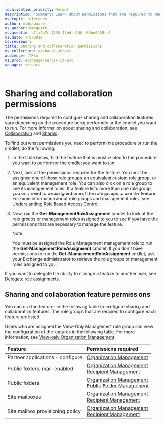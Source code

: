 ```yaml
---
localization_priority: Normal
description: 'Summary: Learn about permissions that are required to manage sharing and collaboration features in Exchange Server 2016 and Exchange Server 2019.'
ms.topic: reference
author: msdmaguire
ms.author: dmaguire
ms.assetid: b7fa4b7c-1266-45bd-a14b-f66be0459cc5
ms.date: 7/5/2018
ms.reviewer: 
title: Sharing and collaboration permissions
ms.collection: exchange-server
audience: ITPro
ms.prod: exchange-server-it-pro
manager: serdars

---
```


# Sharing and collaboration permissions

The permissions required to configure sharing and collaboration features vary depending on the procedure being performed or the cmdlet you want to run. For more information about sharing and collaboration, see [Collaboration](http://technet.microsoft.com/library/f45c1be1-2a66-4610-a28d-4adc6d212769.aspx) and [Sharing](http://technet.microsoft.com/library/09e6732a-4e99-44d0-801d-9463fdc57a9b.aspx).

To find out what permissions you need to perform the procedure or run the cmdlet, do the following:

1. In the table below, find the feature that is most related to the procedure you want to perform or the cmdlet you want to run.

2. Next, look at the permissions required for the feature. You must be assigned one of those role groups, an equivalent custom role group, or an equivalent management role. You can also click on a role group to see its management roles. If a feature lists more than one role group, you only need to be assigned one of the role groups to use the feature. For more information about role groups and management roles, see [Understanding Role Based Access Control](https://technet.microsoft.com/library/dd298183.aspx).

3. Now, run the **Get-ManagementRoleAssignment** cmdlet to look at the role groups or management roles assigned to you to see if you have the permissions that are necessary to manage the feature.

    > [!NOTE]
    > You must be assigned the Role Management management role to run the **Get-ManagementRoleAssignment** cmdlet. If you don't have permissions to run the **Get-ManagementRoleAssignment** cmdlet, ask your Exchange administrator to retrieve the role groups or management roles assigned to you.

If you want to delegate the ability to manage a feature to another user, see [Delegate role assignments](https://technet.microsoft.com/library/dd351237.aspx).

## Sharing and collaboration feature permissions

You can use the features in the following table to configure sharing and collaboration features. The role groups that are required to configure each feature are listed.

Users who are assigned the View-Only Management role group can view the configuration of the features in the following table. For more information, see [View-only Organization Management](https://technet.microsoft.com/library/dd351130.aspx).

|**Feature**|**Permissions required**|
|:-----|:-----|
|Partner applications - configure|[Organization Management](http://technet.microsoft.com/library/0bfd21c1-86ac-4369-86b7-aeba386741c8.aspx)|
|Public folders, mail-enabled|[Organization Management](http://technet.microsoft.com/library/0bfd21c1-86ac-4369-86b7-aeba386741c8.aspx) <br/> [Recipient Management](http://technet.microsoft.com/library/669d602e-68e3-41f9-a455-b942d212d130.aspx)|
|Public folders|[Organization Management](http://technet.microsoft.com/library/0bfd21c1-86ac-4369-86b7-aeba386741c8.aspx) <br/> [Public Folder Management](http://technet.microsoft.com/library/e167d95e-bb39-43fd-b960-204ab0de27da.aspx)|
|Site mailboxes|[Organization Management](http://technet.microsoft.com/library/0bfd21c1-86ac-4369-86b7-aeba386741c8.aspx) <br/> [Recipient Management](http://technet.microsoft.com/library/669d602e-68e3-41f9-a455-b942d212d130.aspx)|
|Site mailbox provisioning policy|[Organization Management](http://technet.microsoft.com/library/0bfd21c1-86ac-4369-86b7-aeba386741c8.aspx) <br/> [Recipient Management](http://technet.microsoft.com/library/669d602e-68e3-41f9-a455-b942d212d130.aspx)|
